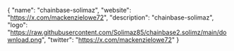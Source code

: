 {
  "name": "chainbase-solimaz",
  "website": "https://x.com/mackenzielowe72",
  "description": "chainbase-solimaz",
  "logo": "https://raw.githubusercontent.com/Solimaz85/chainbase2.solimz/main/download.png",
  "twitter": "https://x.com/mackenzielowe72"
}
